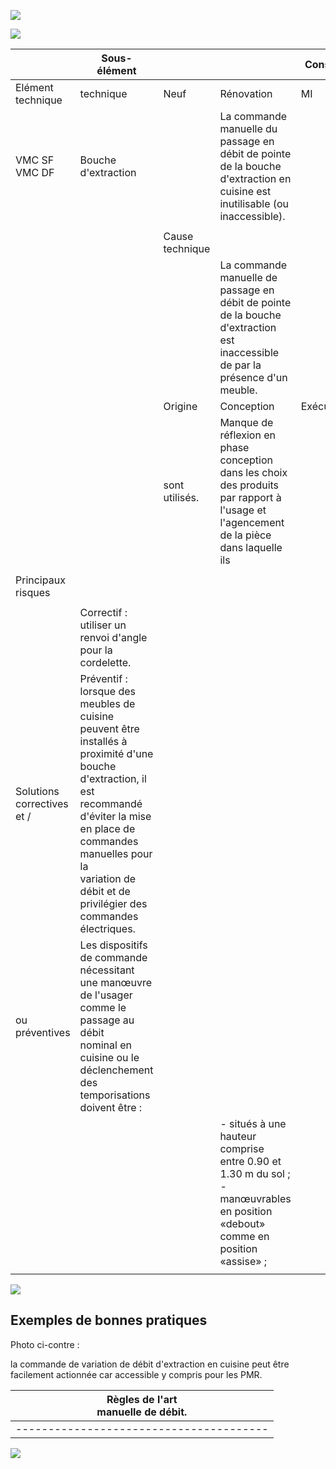 ![](<images/VMC simple flux - bouche d'extraction - Non qualité/_page_0_Picture_0.jpeg>)

![](<images/VMC simple flux - bouche d'extraction - Non qualité/_page_0_Picture_1.jpeg>)

|                            | Sous- élément                                                                                                                                                                                                                                             |                 |                                                                                                                                            | Constat   |           |              |
|----------------------------|-----------------------------------------------------------------------------------------------------------------------------------------------------------------------------------------------------------------------------------------------------------|-----------------|--------------------------------------------------------------------------------------------------------------------------------------------|-----------|-----------|--------------|
| Elément technique          | technique                                                                                                                                                                                                                                                 | Neuf            | Rénovation                                                                                                                                 | MI        | Collectif | Tertiaire    |
| VMC SF<br>VMC DF           | Bouche d'extraction                                                                                                                                                                                                                                       |                 | La commande manuelle du passage en débit de pointe de la bouche<br>d'extraction en cuisine est inutilisable (ou inaccessible).             |           |           |              |
|                            |                                                                                                                                                                                                                                                           |                 |                                                                                                                                            |           |           |              |
|                            |                                                                                                                                                                                                                                                           | Cause technique |                                                                                                                                            |           |           |              |
|                            |                                                                                                                                                                                                                                                           |                 | La commande manuelle de passage en débit de pointe de la bouche<br>d'extraction est inaccessible de par la présence d'un meuble.           |           |           |              |
|                            |                                                                                                                                                                                                                                                           | Origine         | Conception                                                                                                                                 | Exécution |           | Exploitation |
|                            |                                                                                                                                                                                                                                                           | sont utilisés.  | Manque de réflexion en phase conception dans les choix des produits<br>par rapport à l'usage et l'agencement de la pièce dans laquelle ils |           |           |              |
|                            |                                                                                                                                                                                                                                                           |                 |                                                                                                                                            |           |           |              |
| Principaux risques         |                                                                                                                                                                                                                                                           |                 |                                                                                                                                            |           |           |              |
|                            |                                                                                                                                                                                                                                                           |                 |                                                                                                                                            |           |           |              |
|                            | Correctif : utiliser un renvoi d'angle pour la cordelette.                                                                                                                                                                                                |                 |                                                                                                                                            |           |           |              |
| Solutions correctives et / | Préventif : lorsque des meubles de cuisine peuvent être installés à proximité d'une bouche<br>d'extraction, il est recommandé d'éviter la mise en place de commandes manuelles pour la<br>variation de débit et de privilégier des commandes électriques. |                 |                                                                                                                                            |           |           |              |
| ou préventives             | Les dispositifs de commande nécessitant une manœuvre de l'usager comme le passage au débit<br>nominal en cuisine ou le déclenchement des temporisations doivent être :                                                                                    |                 |                                                                                                                                            |           |           |              |
|                            |                                                                                                                                                                                                                                                           |                 | - situés à une hauteur comprise entre 0.90 et 1.30 m du sol ;<br>- manœuvrables en position «debout» comme en position «assise» ;          |           |           |              |
|                            |                                                                                                                                                                                                                                                           |                 |                                                                                                                                            |           |           |              |

![](<images/VMC simple flux - bouche d'extraction - Non qualité/_page_0_Picture_3.jpeg>)

## **Exemples de bonnes pratiques**

Photo ci-contre :

la commande de variation de débit d'extraction en cuisine peut être facilement actionnée car accessible y compris pour les PMR.

| Règles de l'art<br>manuelle de débit. |
|---------------------------------------|
|---------------------------------------|

![](<images/VMC simple flux - bouche d'extraction - Non qualité/_page_0_Picture_9.jpeg>)